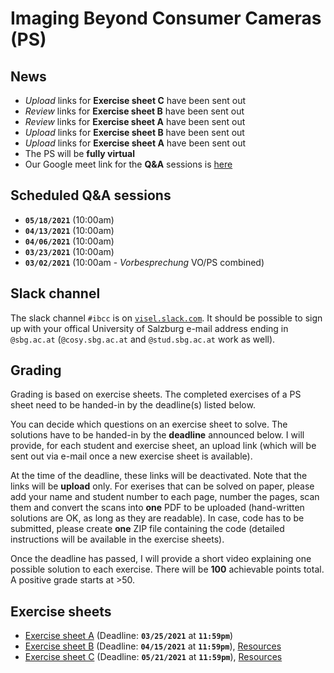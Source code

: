 # Imaging Beyond Consumer Cameras (PS)

## News

- *Upload* links for **Exercise sheet C** have been sent out
- *Review* links for **Exercise sheet B** have been sent out
- *Review* links for **Exercise sheet A** have been sent out
- *Upload* links for **Exercise sheet B** have been sent out
- *Upload* links for **Exercise sheet A** have been sent out
- The PS will be **fully virtual**
- Our Google meet link for the **Q&A** sessions is [here](https://meet.google.com/zka-jpyj-hmg)

## Scheduled Q&A sessions

- **`05/18/2021`** (10:00am)
- **`04/13/2021`** (10:00am)
- **`04/06/2021`** (10:00am)
- **`03/23/2021`** (10:00am)
- **`03/02/2021`** (10:00am - *Vorbesprechung* VO/PS combined)


## Slack channel

The slack channel `#ibcc` is on [`visel.slack.com`](https://visel.slack.com). It should be possible to sign up with your
offical University of Salzburg e-mail address ending in
`@sbg.ac.at` (`@cosy.sbg.ac.at` and `@stud.sbg.ac.at` work as well).

## Grading

Grading is based on exercise sheets. The completed exercises of a PS sheet need to be handed-in by the deadline(s) listed below.

You can decide which questions on an exercise sheet to solve. The solutions have to be handed-in by the **deadline** announced below. I will provide, for each student and exercise sheet, an upload link (which will be sent out via e-mail once a new exercise sheet is available).

At the time of the deadline, these links will be deactivated. Note that the links will be **upload** only. For exerises that can be solved on paper, please add your name and student number to each page, number the pages, scan them and convert the scans into **one** PDF to be uploaded (hand-written solutions are OK, as long as they are readable). In case, code has to be submitted, please create **one** ZIP file containing the code (detailed instructions will be available in the exercise sheets).
 
Once the deadline has passed, I will provide a short video explaining one possible solution to each exercise. There will be **100** achievable points total. A positive grade starts at >50.

## Exercise sheets

- [Exercise sheet A](exA.2021.pdf) (Deadline: **`03/25/2021`** at **`11:59pm`**)
- [Exercise sheet B](exB.2021.pdf) (Deadline: **`04/15/2021`** at **`11:59pm`**), [Resources](resources/exB)
- [Exercise sheet C](exC.2021.pdf) (Deadline: **`05/21/2021`** at **`11:59pm`**), [Resources](resources/exC)
